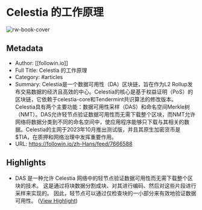 # Celestia 的工作原理

![rw-book-cover](https://readwise-assets.s3.amazonaws.com/media/uploaded_book_covers/profile_101759/cee95dba597d9a0d3a8e92f80419179c.jpg)

## Metadata
- Author: [[followin.io]]
- Full Title: Celestia 的工作原理
- Category: #articles
- Summary: Celestia是一个数据可用性（DA）区块链，旨在作为L2 Rollup发布交易数据的经济且高效的中心。Celestia的核心是基于权益证明（PoS）的区块链，它依赖于celestia-core和Tendermint共识算法的修改版本。Celestia具有两个主要功能：数据可用性采样（DAS）和命名空间Merkle树（NMT）。DAS允许轻节点验证数据可用性而无需下载整个区块，而NMT允许网络将数据分类到不同的命名空间中，使应用程序能够只下载与其相关的数据。Celestia的主网于2023年10月推出测试版，并且其原生加密货币是$TIA，在质押和网络治理中发挥重要作用。
- URL: https://followin.io/zh-Hans/feed/7666588

## Highlights
- DAS 是一种允许 Celestia 网络中的轻节点验证数据可用性而无需下载整个区块的技术。 这是通过将块数据分割成块、对其进行编码、然后对这些片段进行采样来实现的。 因此，轻节点可以通过仅检查块的一小部分来有效地验证数据可用性。 ([View Highlight](https://read.readwise.io/read/01hmqp4vdbj4f4xfgn4f4rrp7b))
